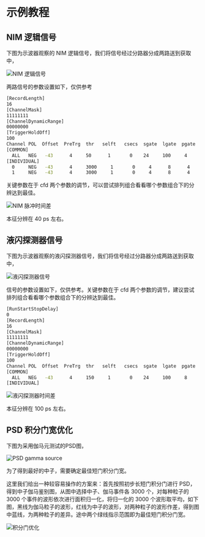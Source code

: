 <!-- EXAMPLE.md --- 
;; 
;; Description: 
;; Author: Hongyi Wu(吴鸿毅)
;; Email: wuhongyi@qq.com 
;; Created: 五 1月 18 23:47:43 2019 (+0800)
;; Last-Updated: 日 1月 20 13:44:59 2019 (+0800)
;;           By: Hongyi Wu(吴鸿毅)
;;     Update #: 7
;; URL: http://wuhongyi.cn -->

# 示例教程

<!-- toc -->

## NIM 逻辑信号

下图为示波器观察的 NIM 逻辑信号，我们将信号经过分路器分成两路送到获取中，

![NIM 逻辑信号](/img/NIM_INPUT.png)

两路信号的参数设置如下，仅供参考

```bash
[RecordLength]
16
[ChannelMask]
11111111
[ChannelDynamicRange]
00000000
[TriggerHoldOff]
100
Channel POL  Offset  PreTrg  thr   selft   csecs  sgate  lgate  pgate   tvaw   nsbl  discr  cfdf   cfdd   trgc  
[COMMON]
  ALL   NEG   -43      4     50      1       0    24     100     4       50     1     0     3      3      1
[INDIVIDUAL]
  0     NEG   -43      4     3000     1       0     4      8      4       0     1     0     2      1      1
  1     NEG   -43      4     3000     1       0     4      8      4       0     1     0     2      1      1
```

关键参数在于 cfd 两个参数的调节，可以尝试排列组合看看哪个参数组合下的分辨达到最佳。

![NIM 脉冲时间差](/img/nim_timediff.png)

本征分辨在 40 ps 左右。

## 液闪探测器信号

下图为示波器观察的液闪探测器信号，我们将信号经过分路器分成两路送到获取中，

![液闪探测器信号](/img/liqdetsignal.png)

信号的参数设置如下，仅供参考。关键参数在于 cfd 两个参数的调节，建议尝试排列组合看看哪个参数组合下的分辨达到最佳。

```bash
[RunStartStopDelay]
0
[RecordLength]
16
[ChannelMask]
11111111
[ChannelDynamicRange]
00000000
[TriggerHoldOff]
100
Channel POL  Offset  PreTrg  thr   selft   csecs  sgate  lgate  pgate   tvaw   nsbl  discr  cfdf   cfdd   trgc  
[COMMON]
  ALL   NEG   -43      4     150     1       0    24     100     8       50     1     0     3      2      1
[INDIVIDUAL]
```


![液闪探测器时间差](/img/gammasource_100ps.png)

本征分辨在 100 ps 左右。

## PSD 积分门宽优化

下图为采用伽马元测试的PSD图，

![PSD gamma source](/img/gammasource_psd.png)

为了得到最好的中子，需要确定最佳短门积分门宽。

这里我们给出一种较容易操作的方案来：首先按照初步长短门积分门进行 PSD，得到中子伽马鉴别图，从图中选择中子、伽马事件各 3000 个，对每种粒子的 3000 个事件的波形依次进行面积归一化，将归一化的 3000 个波形取平均，如下图，黑线为伽马粒子的波形，红线为中子的波形，对两种粒子的波形作差，得到图中蓝线，为两种粒子的差异。途中两个绿线指示范围即为最佳短门积分门宽。

![积分门优化](/img/neutrongammagate.jpg)




<!-- EXAMPLE.md ends here -->

